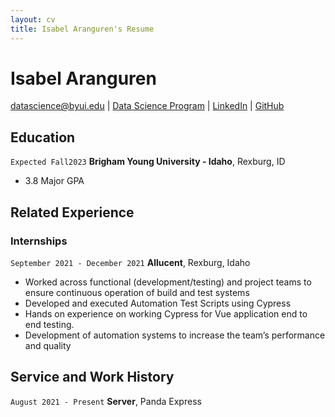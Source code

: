 ```yaml
---
layout: cv
title: Isabel Aranguren's Resume
---
```

# Isabel Aranguren 

<div id="webaddress">
<a href="datascience@byui.edu">datascience@byui.edu</a>
| <a href="https://byuidatascience.github.io/development.html">Data Science Program</a>
| <a href="https://www.linkedin.com/in/isabel-aranguren-a6a4a0215/">LinkedIn</a>
| <a href="https://github.com/isabelaranguren">GitHub</a>
</div>

<!-- https://www.monique.tech/the-art-of-markdown -->

## Education

`Expected Fall2023`
__Brigham Young University - Idaho__, Rexburg, ID

- 3.8 Major GPA

## Related Experience

### Internships

`September 2021 - December 2021`
__Allucent__, Rexburg, Idaho

- Worked across functional (development/testing) and project teams to ensure continuous operation of build and test systems
- Developed and executed Automation Test Scripts using Cypress
- Hands on experience on working Cypress for Vue application end to end testing.
- Development of automation systems to increase the team’s performance and quality


## Service and Work History

`August 2021 - Present`
__Server__, Panda Express

<!-- ### Footer




